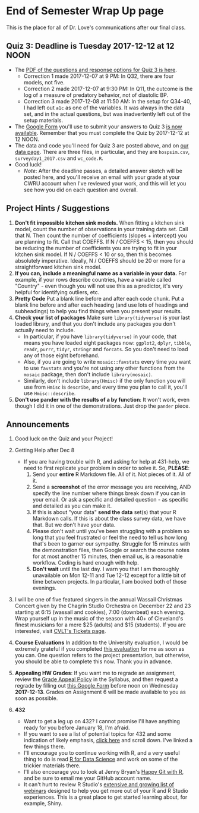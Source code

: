 # End of Semester Wrap Up page

This is the place for all of Dr. Love's communications after our final class.

## Quiz 3: Deadline is Tuesday 2017-12-12 at 12 NOON

- The [PDF of the questions and response options for Quiz 3 is here](https://github.com/THOMASELOVE/431slides/blob/master/wrapup/431-quiz3-2017.pdf).
    - Correction 1 made 2017-12-07 at 9 PM: In Q32, there are four models, not five.
    - Correction 2 made 2017-12-07 at 9:30 PM: In Q11, the outcome is the log of a measure of predatory behavior, not of diastolic BP.
    - Correction 3 made 2017-12-08 at 11:50 AM: In the setup for Q34-40, I had left out `a1c` as one of the variables. It was always in the data set, and in the actual questions, but was inadvertently left out of the setup materials.
- The [Google Form](https://goo.gl/forms/yj5YuBusGF7hVvnx1) you'll use to submit your answers to Quiz 3 [is now available](https://goo.gl/forms/yj5YuBusGF7hVvnx1). Remember that you must complete the Quiz by 2017-12-12 at 12 NOON.
- The data and code you'll need for Quiz 3 are posted above, and on [our data page](https://github.com/thomaselove/431data). There are three files, in particular, and they are `hospsim.csv`, `surveyday1_2017.csv` and `wc_code.R`.
- Good luck! 
    - *Note*: After the deadline passes, a detailed answer sketch will be posted here, and you'll receive an email with your grade at your CWRU account when I've reviewed your work, and this will let you see how you did on each question and overall.

## Project Hints / Suggestions

1. **Don't fit impossible kitchen sink models.** When fitting a kitchen sink model, count the number of observations in your training data set. Call that N. Then count the number of coefficients (slopes + intercept) you are planning to fit. Call that COEFFS. If N / COEFFS < 15, then you should be reducing the number of coefficients you are trying to fit in your kitchen sink model. If N / COEFFS < 10 or so, then this becomes absolutely imperative. Ideally, N / COEFFS should be 20 or more for a straightforward kitchen sink model.
2. **If you can, include a meaningful name as a variable in your data.** For example, if your rows describe countries, have a variable called "Country" - even though you will not use this as a predictor, it's very helpful for identifying outliers, etc.
3. **Pretty Code** Put a blank line before and after each code chunk. Put a blank line before and after each heading (and use lots of headings and subheadings) to help you find things when you present your results.
4. **Check your list of packages** Make sure `library(tidyverse)` is your last loaded library, and that you don't include any packages you don't actually need to include. 
    - In particular, if you have `library(tidyverse)` in your code, that means you have loaded eight packages now: `ggplot2`, `dplyr`, `tibble`, `readr`, `purrr`, `tidyr`, `stringr` and `forcats`. So you don't need to load any of those eight beforehand.
    - Also, if you are going to write `mosaic::favstats` every time you want to use `favstats` and you're not using any other functions from the `mosaic` package, then don't include `library(mosaic)`.
    - Similarly, don't include `library(Hmisc)` if the only function you will use from `Hmisc` is `describe`, and every time you plan to call it, you'll use `Hmisc::describe`.
5. **Don't use pander with the results of a by function**: It won't work, even though I did it in one of the demonstrations. Just drop the `pander` piece.

## Announcements

1. Good luck on the Quiz and your Project!

2. Getting Help after Dec 8
    - If you are having trouble with R, and asking for help at 431-help, we need to first replicate your problem in order to solve it. So, **PLEASE**:
        1. Send your **entire** R Markdown file. All of it. Not pieces of it. All of it.
        2. Send a **screenshot** of the error message you are receiving, AND specify the line number where things break down if you can in your email. Or ask a specific and detailed question - as specific and detailed as you can make it.
        3. If this is about "your data" **send the data** set(s) that your R Markdown calls. If this is about the class survey data, we have that. But we don't have your data.
        4. Please don't wait until you've been struggling with a problem so long that you feel frustrated or feel the need to tell us how long that's been to garner our sympathy. Struggle for 15 minutes with the demonstration files, then Google or search the course notes for at most another 15 minutes, then email us, is a reasonable workflow. Coding is hard enough with help.
        5. **Don't wait** until the last day. I warn you that I am thoroughly unavailable on Mon 12-11 and Tue 12-12 except for a little bit of time between projects. In particular, I am booked both of those evenings.

3. I will be one of five featured singers in the annual Wassail Christmas Concert given by the Chagrin Studio Orchestra on December 22 and 23 starting at 6:15 (wassail and cookies), 7:00 (downbeat) each evening. Wrap yourself up in the music of the season with 40+ of Cleveland's finest musicians for a mere $25 (adults) and $15 (students). If you are interested, visit [CVLT's Tickets page](https://app.arts-people.com/index.php?show=81251). 

4. **Course Evaluations** In addition to the University evaluation, I would be extremely grateful if you completed [this evaluation](https://goo.gl/forms/DD2hL8g6GOHxCzwc2) for me as soon as you can. One question refers to the project presentation, but otherwise, you should be able to complete this now. Thank you in advance.

5. **Appealing HW Grades**: If you want me to regrade an assignment, review the [Grade Appeal Policy](https://thomaselove.github.io/431syllabus/general-course-policies.html#grade-appeal-policy---wait-until-december) in the Syllabus, and then request a regrade by filling out [this Google Form](https://goo.gl/forms/v5zBIuGnrLkbiuXU2) before noon on Wednesday **2017-12-13**. Grades on Assignment 6 will be made available to you as soon as possible.

6. **432** 
    - Want to get a leg up on 432? I cannot promise I'll have anything ready for you before January 18, I'm afraid. 
    - If you want to see a list of potential topics for 432 and some indication of likely emphasis, [click here](https://github.com/THOMASELOVE/431slides/blob/master/class_27/taskafter26.md) and scroll down. I've linked a few things there.
    - I'll encourage you to continue working with R, and a very useful thing to do is read [R for Data Science](http://r4ds.had.co.nz/) and work on some of the trickier materials there.
    - I'll also encourage you to look at Jenny Bryan's [Happy Git with R](http://happygitwithr.com/), and be sure to email me your GitHub account name.
    - It can't hurt to review R Studio's [extensive and growing list of webinars](https://www.rstudio.com/resources/webinars/) designed to help you get more out of your R and R Studio experiences. This is a great place to get started learning about, for example, Shiny.

